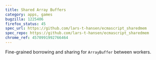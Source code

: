 ```yaml
---
title: Shared Array Buffers
category: apps, games
bugzilla: 1225406
firefox_status: 45
spec_url: https://github.com/lars-t-hansen/ecmascript_sharedmem
spec_repo: https://github.com/lars-t-hansen/ecmascript_sharedmem
chrome_ref: 4570991992766464
---
```


Fine-grained borrowing and sharing for `ArrayBuffer` between workers.
